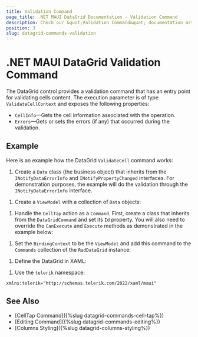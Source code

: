 ```yaml
---
title: Validation Command
page_title: .NET MAUI DataGrid Documentation - Validation Command
description: Check our &quot;Validation Command&quot; documentation article for Telerik DataGrid for .NET MAUI control.
position: 3
slug: datagrid-commands-validation
---
```


# .NET MAUI DataGrid Validation Command

The DataGrid control provides a validation command that has an entry point for validating cells content. The execution parameter is of type `ValidateCellContext` and exposes the following properties:

* `CellInfo`&mdash;Gets the cell information associated with the operation.
* `Errors`&mdash;Gets or sets the errors (if any) that occurred during the validation.

## Example

Here is an example how the DataGrid `ValidateCell` command works:

1. Create a `Data` class (the business object) that inherits from the `INotifyDataErrorInfo` and `INotifyPropertyChanged` interfaces. For demonstration purposes, the example will do the validation through the `INotifyDataErrorInfo` interface.

 <snippet id='datagrid-commands-validation-businessobject'/>

1. Create a `ViewModel` with a collection of `Data` objects:

 <snippet id='datagrid-commands-validation-viewmodel'/>

1. Handle the `CellTap` action as a `Command`. First, create a class that inherits from the `DataGridCommand` and set its `Id` property. You will also need to override the `CanExecute` and `Execute` methods as demonstrated in the example below:

 <snippet id='datagrid-commands-validation-validatecell'/>

1. Set the `BindingContext` to be the `ViewModel` and add this command to the `Commands` collection of the `RadDataGrid` instance:

 <snippet id='datagrid-commands-validation-binding'/>

1. Define the DataGrid in XAML:

  <snippet id='datagrid-commands-validation'/>


 1. Use the `telerik` namespace:

  ```XAML
xmlns:telerik="http://schemas.telerik.com/2022/xaml/maui"
 ```

## See Also

- [CellTap Command]({%slug datagrid-commands-cell-tap%})
- [Editing Command]({%slug datagrid-commands-editing%})
- [Columns Styling]({%slug datagrid-columns-styling%})
